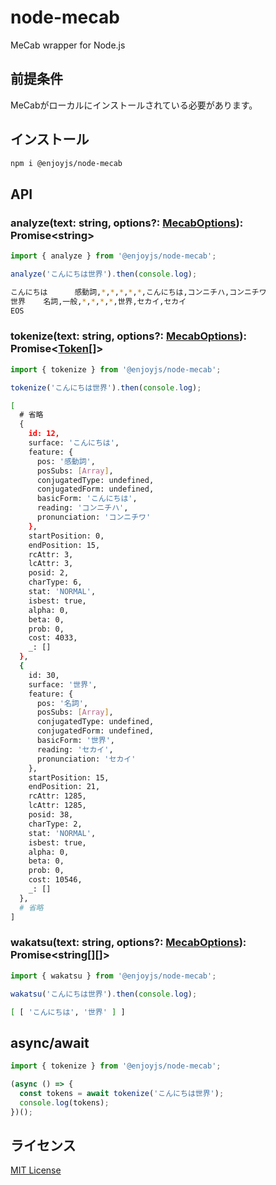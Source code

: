 # node-mecab

MeCab wrapper for Node.js

## 前提条件

MeCabがローカルにインストールされている必要があります。

## インストール

```bash
npm i @enjoyjs/node-mecab
```

## API

### analyze(text: string, options?: [MecabOptions](https://github.com/enjoyjs/node-mecab/blob/HEAD/src/types.ts#L10)): Promise\<string\>

```js
import { analyze } from '@enjoyjs/node-mecab';

analyze('こんにちは世界').then(console.log);
```

```bash
こんにちは      感動詞,*,*,*,*,*,こんにちは,コンニチハ,コンニチワ
世界    名詞,一般,*,*,*,*,世界,セカイ,セカイ
EOS

```

### tokenize(text: string, options?: [MecabOptions](https://github.com/enjoyjs/node-mecab/blob/HEAD/src/types.ts#L10)): Promise\<[Token](https://github.com/enjoyjs/node-mecab/blob/HEAD/src/types.ts#L61)[]\>

```js
import { tokenize } from '@enjoyjs/node-mecab';

tokenize('こんにちは世界').then(console.log);
```

```bash
[
  # 省略
  {
    id: 12,
    surface: 'こんにちは',
    feature: {
      pos: '感動詞',
      posSubs: [Array],
      conjugatedType: undefined,
      conjugatedForm: undefined,
      basicForm: 'こんにちは',
      reading: 'コンニチハ',
      pronunciation: 'コンニチワ'
    },
    startPosition: 0,
    endPosition: 15,
    rcAttr: 3,
    lcAttr: 3,
    posid: 2,
    charType: 6,
    stat: 'NORMAL',
    isbest: true,
    alpha: 0,
    beta: 0,
    prob: 0,
    cost: 4033,
    _: []
  },
  {
    id: 30,
    surface: '世界',
    feature: {
      pos: '名詞',
      posSubs: [Array],
      conjugatedType: undefined,
      conjugatedForm: undefined,
      basicForm: '世界',
      reading: 'セカイ',
      pronunciation: 'セカイ'
    },
    startPosition: 15,
    endPosition: 21,
    rcAttr: 1285,
    lcAttr: 1285,
    posid: 38,
    charType: 2,
    stat: 'NORMAL',
    isbest: true,
    alpha: 0,
    beta: 0,
    prob: 0,
    cost: 10546,
    _: []
  },
  # 省略
]
```

### wakatsu(text: string, options?: [MecabOptions](https://github.com/enjoyjs/node-mecab/blob/HEAD/src/types.ts#L10)): Promise\<string[][]\>

```js
import { wakatsu } from '@enjoyjs/node-mecab';

wakatsu('こんにちは世界').then(console.log);
```

```bash
[ [ 'こんにちは', '世界' ] ]
```

## async/await

```js
import { tokenize } from '@enjoyjs/node-mecab';

(async () => {
  const tokens = await tokenize('こんにちは世界');
  console.log(tokens);
})();
```

## ライセンス

[MIT License](LICENSE)
